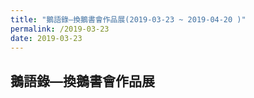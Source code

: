 ```yaml
---
title: "鵝語錄—換鵝書會作品展(2019-03-23 ~ 2019-04-20 )"
permalink: /2019-03-23
date: 2019-03-23
---
```

##  鵝語錄—換鵝書會作品展

